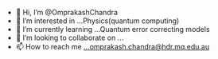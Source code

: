 - 👋 Hi, I’m @OmprakashChandra
- 👀 I’m interested in ...Physics(quantum computing)
- 🌱 I’m currently learning ...Quantum error correcting models
- 💞️ I’m looking to collaborate on ...
- 📫 How to reach me ...omprakash.chandra@hdr.mq.edu.au

<!---
OmprakashChandra/OmprakashChandra is a ✨ special ✨ repository because its `README.md` (this file) appears on your GitHub profile.
You can click the Preview link to take a look at your changes.
--->
